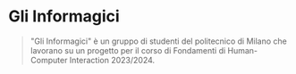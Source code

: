# Gli Informagici

> "Gli Informagici" è un gruppo di studenti del politecnico di Milano che lavorano su un progetto per il corso di Fondamenti di Human-Computer Interaction 2023/2024.
